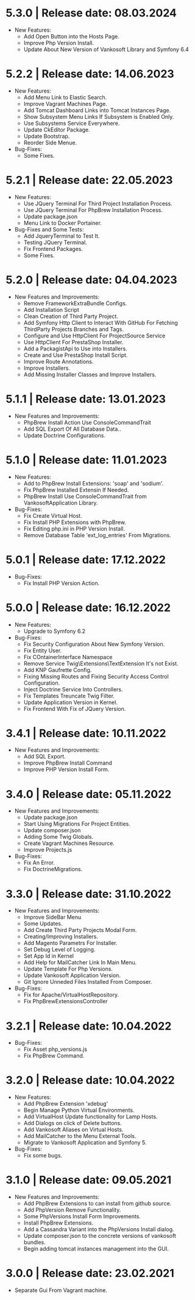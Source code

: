 5.3.0	|	Release date: **08.03.2024**
============================================
* New Features:
  - Add Open Button into the Hosts Page.
  - Improve Php Version Install.
  - Update About New Version of Vankosoft Library and Symfony 6.4


5.2.2	|	Release date: **14.06.2023**
============================================
* New Features:
  - Add Menu Link to Elastic Search.
  - Improve Vagrant Machines Page.
  - Add Tomcat Dashboard Links into Tomcat Instances Page.
  - Show Subsystem Menu Links If Subsystem is Enabled Only.
  - Use Subsystems Service Everywhere.
  - Update CkEditor Package.
  - Update Bootstrap.
  - Reorder Side Menue.
* Bug-Fixes:
  - Some Fixes.


5.2.1	|	Release date: **22.05.2023**
============================================
* New Features:
  - Use JQuery Terminal For Third Project Installation Process.
  - Use JQuery Terminal For PhpBrew Installation Process.
  - Update package.json
  - Menu Link to Docker Portainer.
* Bug-Fixes and Some Tests:
  - Add JqueryTerminal to Test It.
  - Testing JQuery Terminal.
  - Fix Frontend Packages.
  - Some Fixes.


5.2.0	|	Release date: **04.04.2023**
============================================
* New Features and Improvements:
  - Remove FrameworkExtraBundle Configs.
  - Add Installation Script
  - Clean Creation of Third Party Project.
  - Add Symfony Http Client to Interact With GitHub For Fetching ThirdParty Projects Branches and Tags.
  - Configure and Use HttpClient For ProjectSource Service
  - Use HttpClient For PrestaShop Installer.
  - Add a PackagistApi to Use into Installers.
  - Create and Use PrestaShop Install Script.
  - Improve Route Annotations.
  - Improve Installers.
  - Add Missing Installer Classes and Improve Installers.


5.1.1	|	Release date: **13.01.2023**
============================================
* New Features and Improvements:
  - PhpBrew Install Action Use ConsoleCommandTrait
  - Add SQL Export Of All Database Data..
  - Update Doctrine Configurations.


5.1.0	|	Release date: **11.01.2023**
============================================
* New Features:
  - Add to PhpBrew Install Extensions: 'soap' and 'sodium'.
  - Fix PhpBrew Installed Extensin If Needed.
  - PhpBrew Install Use ConsoleCommandTrait from VankosoftApplication Library.
* Bug-Fixes:
  - Fix Create Virtual Host.
  - Fix Install PHP Extensions with PhpBrew.
  - Fix Editing php.ini in PHP Version Install.
  - Remove Database Table 'ext_log_entries' From Migrations.


5.0.1	|	Release date: **17.12.2022**
============================================
* Bug-Fixes:
  - Fix Install PHP Version Action.


5.0.0	|	Release date: **16.12.2022**
============================================
* New Features:
  - Upgrade to Symfony 6.2
* Bug-Fixes:
  - Fix Security Configuration About New Symfony Version.
  - Fix Entity User.
  - Fix COntainerInterface Namespace
  - Remove Service Twig\Extensions\TextExtension It's not Exist.
  - Add KNP Gaufrette Config.
  - Fixing Missing Routes and Fixing Security Access Control Configuration.
  - Inject Doctrine Service Into  Controllers.
  - Fix Templates Treuncate Twig Filter.
  - Update Application Version in Kernel.
  - Fix Frontend With Fix of JQuery Version.


3.4.1	|	Release date: **10.11.2022**
============================================
* New Features and Improvements:
  - Add SQL Export.
  - Improve PhpBrew Install Command
  - Improve PHP Version Install Form.


3.4.0	|	Release date: **05.11.2022**
============================================
* New Features and Improvements:
  - Update package.json
  - Start Using Migrations For Project Entities.
  - Update composer.json
  - Adding Some Twig Globals.
  - Create Vagrant Machines Resource.
  - Improve Projects.js
* Bug-Fixes:
  - Fix An Error.
  - Fix DoctrineMigrations.


3.3.0	|	Release date: **31.10.2022**
============================================
* New Features and Improvements:
  - Improve SideBar Menu
  - Some Updates.
  - Add Create Third Party Projects Modal Form.
  - Creating/Improving Installers.
  - Add Magento Parametrs For Installer.
  - Set Debug Level of Logging.
  - Set App Id in Kernel
  - Add Help for MailCatcher Link In Main Menu.
  - Update Template For Php Versions.
  - Update Vankosoft Application Version.
  - Git Ignore Unneded Files Installed From Composer.
* Bug-Fixes:
  - Fix for Apache/VirtualHostRepository.
  - Fix PhpBrewExtensionsController


3.2.1	|	Release date: **10.04.2022**
============================================
* Bug-Fixes:
  - Fix Asset php_versions.js
  - Fix PhpBrew Command.


3.2.0	|	Release date: **10.04.2022**
============================================
* New Features:
  - Add PhpBrew Extension 'xdebug'
  - Begin Manage Python Virtual Environments.
  - Add VirtualHost Update functionality for Lamp Hosts.
  - Add Dialogs on click of Delete buttons.
  - Add Vankosoft Aliases on Virtual Hosts.
  - Add MailCatcher to the Menu External Tools.
  - Migrate to Vankosoft Application and Symfony 5.
* Bug-Fixes:
  - Fix some bugs.


3.1.0	|	Release date: **09.05.2021**
============================================
* New Features and Improvements:
  - Add PhpBrew Extensions to can install from github source.
  - Add PhpVersion Remove Functionality.
  - Some PhpVersions Install Form Improvements.
  - Install PhpBrew Extensions.
  - Add a Cassandra Variant into the PhpVersions Install dialog.
  - Update composer.json to the concrete versions of vankosoft bundles.
  - Begin adding tomcat instances management into the GUI.


3.0.0	|	Release date: **23.02.2021**
============================================
* Separate Gui From Vagrant machine.

